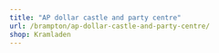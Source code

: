 ```yaml
---
title: "AP dollar castle and party centre"
url: /brampton/ap-dollar-castle-and-party-centre/
shop: Kramladen
---
```


